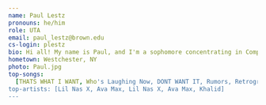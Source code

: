 ```yaml
---
name: Paul Lestz
pronouns: he/him
role: UTA
email: paul_lestz@brown.edu
cs-login: plestz
bio: Hi all! My name is Paul, and I'm a sophomore concentrating in Computer Science and Behavioral Decision Sciences. I am a drummer, rock climber, and avid fan of ethical dilemmas. I can't wait to work with you all this semester, and please feel free to reach out if you ever need anything!
hometown: Westchester, NY
photo: Paul.jpg
top-songs:
  [THATS WHAT I WANT, Who's Laughing Now, DONT WANT IT, Rumors, Retrograde]
top-artists: [Lil Nas X, Ava Max, Lil Nas X, Ava Max, Khalid]
---
```

